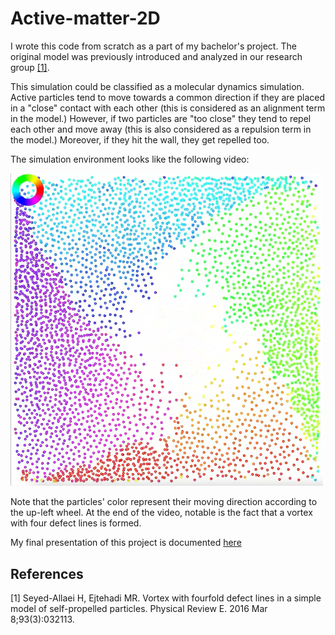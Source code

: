 # Active-matter-2D


I wrote this code from scratch as a part of my bachelor's project. The original model was previously introduced and analyzed in our research group [[1]](#1).

This simulation could be classified as a molecular dynamics simulation. Active particles tend to move towards a common direction if they are placed in a "close" contact with each other (this is considered as an alignment term in the model.) However, if two particles are "too close" they tend to repel each other and move away (this is also considered as a repulsion term in the model.) Moreover, if they hit the wall, they get repelled too.

The simulation environment looks like the following video:

<a href="https://www.youtube.com/watch?v=QI_4dZvm48M&ab_channel=KayhanMomeni">
         <img alt="2D Active Matter Simulation Video" src="https://github.com/kayhan-momeni-1995/Active-matter-2D/blob/main/2D%20active%20matter.png?raw=true"
              width=500"></a>
                   
Note that the particles' color represent their moving direction according to the up-left wheel. At the end of the video, notable is the fact that a vortex with four defect lines is formed.
                   
My final presentation of this project is documented [here](http://softmatter.physics.sharif.edu/wp-content/uploads/2018/09/kayhan/assets/player/KeynoteDHTMLPlayer.html)


## References
<a id="1">[1]</a> 
Seyed-Allaei H, Ejtehadi MR.
Vortex with fourfold defect lines in a simple model of self-propelled particles.
Physical Review E. 2016 Mar 8;93(3):032113.
